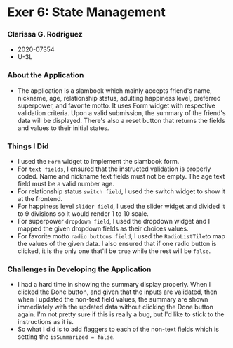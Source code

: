 # Exer 6: State Management

### Clarissa G. Rodriguez
- 2020-07354
- U-3L

### About the Application
- The application is a slambook which mainly accepts friend's name, nickname, age, relationship status, adulting happiness level, preferred superpower, and favorite motto. It uses Form widget with respective validation criteria. Upon a valid submission, the summary of the friend's data will be displayed. There's also a reset button that returns the fields and values to their initial states.

### Things I Did
- I used the `Form` widget to implement the slambook form. 
- For `text fields`, I ensured that the instructed validation is properly coded. Name and nickname text fields must not be empty. The age text field must be a valid number age.
- For relationship status `switch field`, I used the switch widget to show it at the frontend.
- For happiness level `slider field`, I used the slider widget and divided it to 9 divisions so it would render 1 to 10 scale.
- For superpower `dropdown field`, I used the dropdown widget and I mapped the given dropdown fields as their choices values.
- For favorite motto `radio buttons field`, I used the `RadioListTile`to map the values of the given data. I also ensured that if one radio button is clicked, it is the only one that'll be `true` while the rest will be `false`.


### Challenges in Developing the Application
- I had a hard time in showing the summary display properly. When I clicked the Done button, and given that the inputs are validated, then when I updated the non-text field values, the summary are shown immediately with the updated data without clicking the Done button again. I'm not pretty sure if this is really a bug, but I'd like to stick to the instructions as it is.
- So what I did is to add flaggers to each of the non-text fields which is setting the `isSummarized = false`. 

